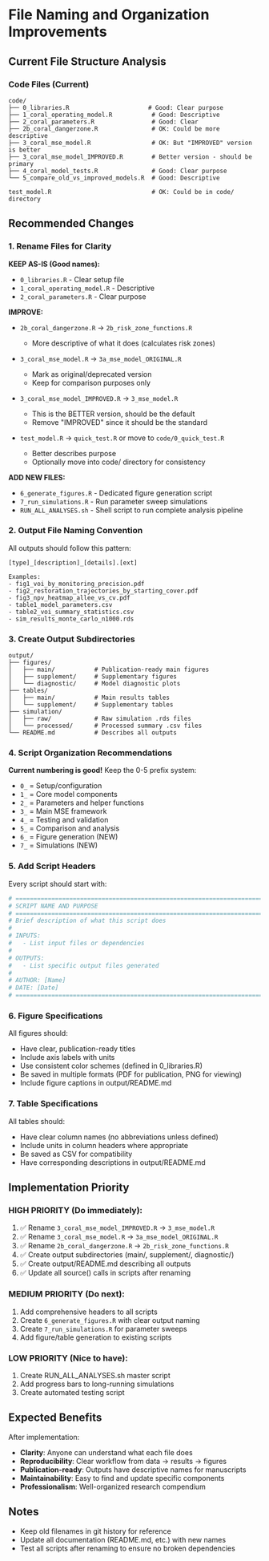 # File Naming and Organization Improvements

## Current File Structure Analysis

### Code Files (Current)
```
code/
├── 0_libraries.R                      # Good: Clear purpose
├── 1_coral_operating_model.R           # Good: Descriptive
├── 2_coral_parameters.R                # Good: Clear
├── 2b_coral_dangerzone.R               # OK: Could be more descriptive
├── 3_coral_mse_model.R                 # OK: But "IMPROVED" version is better
├── 3_coral_mse_model_IMPROVED.R        # Better version - should be primary
├── 4_coral_model_tests.R               # Good: Clear purpose
└── 5_compare_old_vs_improved_models.R  # Good: Descriptive

test_model.R                            # OK: Could be in code/ directory
```

## Recommended Changes

### 1. Rename Files for Clarity

**KEEP AS-IS (Good names):**
- `0_libraries.R` - Clear setup file
- `1_coral_operating_model.R` - Descriptive
- `2_coral_parameters.R` - Clear purpose

**IMPROVE:**
- `2b_coral_dangerzone.R` → `2b_risk_zone_functions.R`
  - More descriptive of what it does (calculates risk zones)

- `3_coral_mse_model.R` → `3a_mse_model_ORIGINAL.R`
  - Mark as original/deprecated version
  - Keep for comparison purposes only

- `3_coral_mse_model_IMPROVED.R` → `3_mse_model.R`
  - This is the BETTER version, should be the default
  - Remove "IMPROVED" since it should be the standard

- `test_model.R` → `quick_test.R` or move to `code/0_quick_test.R`
  - Better describes purpose
  - Optionally move into code/ directory for consistency

**ADD NEW FILES:**
- `6_generate_figures.R` - Dedicated figure generation script
- `7_run_simulations.R` - Run parameter sweep simulations
- `RUN_ALL_ANALYSES.sh` - Shell script to run complete analysis pipeline

### 2. Output File Naming Convention

All outputs should follow this pattern:
```
[type]_[description]_[details].[ext]

Examples:
- fig1_voi_by_monitoring_precision.pdf
- fig2_restoration_trajectories_by_starting_cover.pdf
- fig3_npv_heatmap_allee_vs_cv.pdf
- table1_model_parameters.csv
- table2_voi_summary_statistics.csv
- sim_results_monte_carlo_n1000.rds
```

### 3. Create Output Subdirectories

```
output/
├── figures/
│   ├── main/           # Publication-ready main figures
│   ├── supplement/     # Supplementary figures
│   └── diagnostic/     # Model diagnostic plots
├── tables/
│   ├── main/           # Main results tables
│   └── supplement/     # Supplementary tables
├── simulation/
│   ├── raw/            # Raw simulation .rds files
│   └── processed/      # Processed summary .csv files
└── README.md           # Describes all outputs
```

### 4. Script Organization Recommendations

**Current numbering is good!** Keep the 0-5 prefix system:
- `0_` = Setup/configuration
- `1_` = Core model components
- `2_` = Parameters and helper functions
- `3_` = Main MSE framework
- `4_` = Testing and validation
- `5_` = Comparison and analysis
- `6_` = Figure generation (NEW)
- `7_` = Simulations (NEW)

### 5. Add Script Headers

Every script should start with:
```r
# ==============================================================================
# SCRIPT NAME AND PURPOSE
# ==============================================================================
# Brief description of what this script does
#
# INPUTS:
#   - List input files or dependencies
#
# OUTPUTS:
#   - List specific output files generated
#
# AUTHOR: [Name]
# DATE: [Date]
# ==============================================================================
```

### 6. Figure Specifications

All figures should:
- Have clear, publication-ready titles
- Include axis labels with units
- Use consistent color schemes (defined in 0_libraries.R)
- Be saved in multiple formats (PDF for publication, PNG for viewing)
- Include figure captions in output/README.md

### 7. Table Specifications

All tables should:
- Have clear column names (no abbreviations unless defined)
- Include units in column headers where appropriate
- Be saved as CSV for compatibility
- Have corresponding descriptions in output/README.md

## Implementation Priority

### HIGH PRIORITY (Do immediately):
1. ✅ Rename `3_coral_mse_model_IMPROVED.R` → `3_mse_model.R`
2. ✅ Rename `3_coral_mse_model.R` → `3a_mse_model_ORIGINAL.R`
3. ✅ Rename `2b_coral_dangerzone.R` → `2b_risk_zone_functions.R`
4. ✅ Create output subdirectories (main/, supplement/, diagnostic/)
5. ✅ Create output/README.md describing all outputs
6. ✅ Update all source() calls in scripts after renaming

### MEDIUM PRIORITY (Do next):
1. Add comprehensive headers to all scripts
2. Create `6_generate_figures.R` with clear output naming
3. Create `7_run_simulations.R` for parameter sweeps
4. Add figure/table generation to existing scripts

### LOW PRIORITY (Nice to have):
1. Create RUN_ALL_ANALYSES.sh master script
2. Add progress bars to long-running simulations
3. Create automated testing script

## Expected Benefits

After implementation:
- **Clarity**: Anyone can understand what each file does
- **Reproducibility**: Clear workflow from data → results → figures
- **Publication-ready**: Outputs have descriptive names for manuscripts
- **Maintainability**: Easy to find and update specific components
- **Professionalism**: Well-organized research compendium

## Notes

- Keep old filenames in git history for reference
- Update all documentation (README.md, etc.) with new names
- Test all scripts after renaming to ensure no broken dependencies
